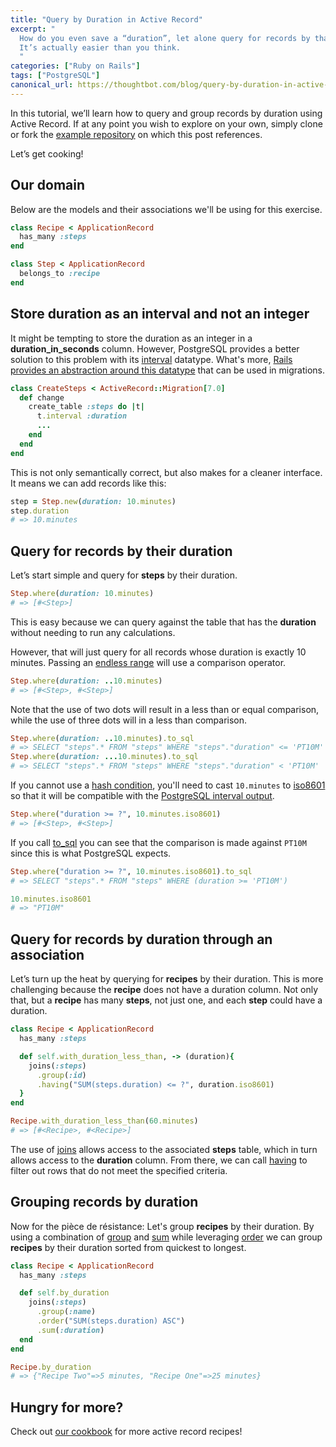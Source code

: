```yaml
---
title: "Query by Duration in Active Record"
excerpt: "
  How do you even save a “duration”, let alone query for records by that value?
  It’s actually easier than you think.
  "
categories: ["Ruby on Rails"]
tags: ["PostgreSQL"]
canonical_url: https://thoughtbot.com/blog/query-by-duration-in-active-record
---
```


In this tutorial, we’ll learn how to query and group records by duration using Active Record. If at any point you wish to explore on your own, simply clone or fork the [example repository](https://github.com/thoughtbot/active-record-recipes) on which this post references.

Let’s get cooking!

## Our domain

Below are the models and their associations we'll be using for this exercise.

```ruby
class Recipe < ApplicationRecord
  has_many :steps
end

class Step < ApplicationRecord
  belongs_to :recipe
end
```

## Store duration as an interval and not an integer

It might be tempting to store the duration as an integer in a **duration_in_seconds** column. However, PostgreSQL provides a better solution to this problem with its [interval](https://www.postgresql.org/docs/14/datatype-datetime.html#DATATYPE-INTERVAL-INPUT) datatype. What's more, [Rails provides an abstraction around this datatype](https://guides.rubyonrails.org/v7.0.3/active_record_postgresql.html#interval) that can be used in migrations.

```ruby
class CreateSteps < ActiveRecord::Migration[7.0]
  def change
    create_table :steps do |t|
      t.interval :duration
      ...
    end
  end
end
```

This is not only semantically correct, but also makes for a cleaner interface. It means we can add records like this:

```ruby
step = Step.new(duration: 10.minutes)
step.duration
# => 10.minutes
```

## Query for records by their duration

Let’s start simple and query for **steps** by their duration.

```ruby
Step.where(duration: 10.minutes)
# => [#<Step>]
```

This is easy because we can query against the table that has the **duration** without needing to run any calculations.

However, that will just query for all records whose duration is exactly 10 minutes. Passing an [endless range](https://ruby-doc.org/core-3.1.2/Range.html#class-Range-label-Endless+Ranges) will use a comparison operator.

```ruby
Step.where(duration: ..10.minutes)
# => [#<Step>, #<Step>]
```

Note that the use of two dots will result in a less than or equal comparison, while the use of three dots will in a less than comparison.

```ruby
Step.where(duration: ..10.minutes).to_sql
# => SELECT "steps".* FROM "steps" WHERE "steps"."duration" <= 'PT10M'
Step.where(duration: ...10.minutes).to_sql
# => SELECT "steps".* FROM "steps" WHERE "steps"."duration" < 'PT10M'
```

If you cannot use a [hash condition](https://api.rubyonrails.org/v7.0.3/classes/ActiveRecord/QueryMethods.html#method-i-where-label-hash), you'll need to cast `10.minutes` to [iso8601](https://api.rubyonrails.org/v7.0.3/classes/ActiveSupport/Duration.html#method-i-iso8601) so that it will be compatible with the [PostgreSQL interval output](https://www.postgresql.org/docs/14/datatype-datetime.html#DATATYPE-INTERVAL-OUTPUT).

```ruby
Step.where("duration >= ?", 10.minutes.iso8601)
# => [#<Step>, #<Step>]
```

If you call [to_sql](https://api.rubyonrails.org/v7.0.3/classes/ActiveRecord/Relation.html#method-i-to_sql) you can see that the comparison is made against `PT10M` since this is what PostgreSQL expects.

```ruby
Step.where("duration >= ?", 10.minutes.iso8601).to_sql
# => SELECT "steps".* FROM "steps" WHERE (duration >= 'PT10M')

10.minutes.iso8601
# => "PT10M"
```

## Query for records by duration through an association

Let’s turn up the heat by querying for **recipes** by their duration. This is more challenging because the **recipe** does not have a duration column. Not only that, but a **recipe** has many **steps**, not just one, and each **step** could have a duration.

```ruby
class Recipe < ApplicationRecord
  has_many :steps

  def self.with_duration_less_than, -> (duration){
    joins(:steps)
      .group(:id)
      .having("SUM(steps.duration) <= ?", duration.iso8601)
  }
end

Recipe.with_duration_less_than(60.minutes)
# => [#<Recipe>, #<Recipe>]
```

The use of [joins](https://api.rubyonrails.org/v7.0.3/classes/ActiveRecord/QueryMethods.html#method-i-joins) allows access to the associated **steps** table, which in turn allows access to the **duration** column. From there, we can call [having](https://api.rubyonrails.org/v7.0.3/classes/ActiveRecord/QueryMethods.html#method-i-having) to filter out rows that do not meet the specified criteria.

## Grouping records by duration

Now for the pièce de résistance: Let's group **recipes** by their duration. By using a combination of [group](https://api.rubyonrails.org/v7.0.3/classes/ActiveRecord/QueryMethods.html#method-i-group) and [sum](https://api.rubyonrails.org/v7.0.3/classes/ActiveRecord/Calculations.html#method-i-sum) while leveraging [order](https://api.rubyonrails.org/v7.0.3/classes/ActiveRecord/QueryMethods.html#method-i-order) we can group **recipes** by their duration sorted from quickest to longest.

```ruby
class Recipe < ApplicationRecord
  has_many :steps

  def self.by_duration
    joins(:steps)
      .group(:name)
      .order("SUM(steps.duration) ASC")
      .sum(:duration)
  end
end

Recipe.by_duration
# => {"Recipe Two"=>5 minutes, "Recipe One"=>25 minutes}
```

## Hungry for more?

Check out [our cookbook](https://github.com/thoughtbot/active-record-recipes) for more active record recipes!
